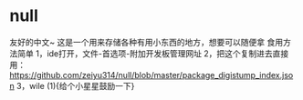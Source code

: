 # null
友好的中文~
这是一个用来存储各种有用小东西的地方，想要可以随便拿
食用方法简单
1，ide打开，文件-首选项-附加开发板管理网址
2，把这个复制进去直接用： https://github.com/zeiyu314/null/blob/master/package_digistump_index.json
3，wile (1){给个小星星鼓励一下}
